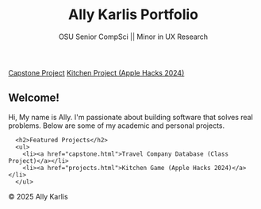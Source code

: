 
 <header>
    <h1>Ally Karlis Portfolio</h1>
    <p>OSU Senior CompSci || Minor in UX Research</p>
  </header>

  <nav>
    <a href="capstone.html">Capstone Project</a>
    <a href="projects.html">Kitchen Project (Apple Hacks 2024)</a>
  </nav>

  <main>
    <section>
      <h2>Welcome!</h2>
      <p>Hi, My name is Ally. I'm passionate about building software that solves real problems. Below are some of my academic and personal projects.</p>
    </section>

      <h2>Featured Projects</h2>
      <ul>
        <li><a href="capstone.html">Travel Company Database (Class Project)</a></li>
        <li><a href="projects.html">Kitchen Game (Apple Hacks 2024)</a></li>
      </ul>

  </main>

  <footer>
    <p>&copy; 2025 Ally Karlis</p>
  </footer>
</body>
</html>

